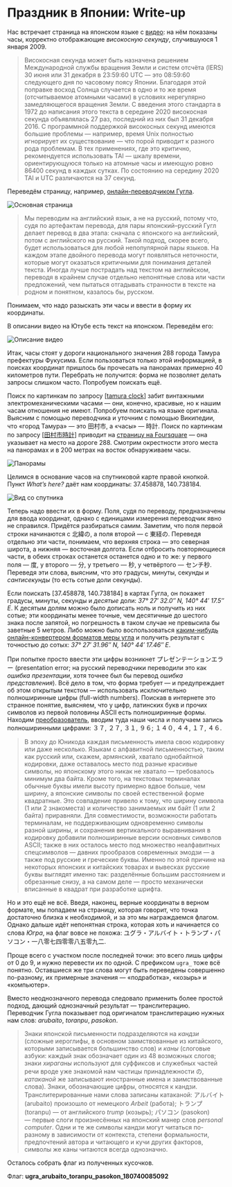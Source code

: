# Праздник в Японии: Write-up

Нас встречает страница на японском языке с [видео](https://www.youtube.com/watch?v=PJ4TWChcKpI): на нём показаны часы, корректно отображающие _високосную секунду_, случившуюся 1 января 2009.

> Високосная секунда может быть назначена решением Международной службы вращения Земли и систем отсчёта (IERS) 30 июня или 31 декабря в 23:59:60 UTC — это 08:59:60 следующего дня по часовому поясу Японии. Благодаря этой поправке восход Солнца случается в одно и то же время (отсчитываемое атомными часами) в условиях нерегулярно замедляющегося вращения Земли. С введения этого стандарта в 1972 до написания этого текста в середине 2020 високосная секунда объявлялась 27 раз, последний из них был 31 декабря 2016. С программной поддержкой високосных секунд имеются большие проблемы — например, время Unix полностью игнорирует их существование — что порой приводит к разного рода проблемам. В тех применениях, где это критично, рекомендуется использовать TAI — шкалу времени, ориентирующуюся только на атомные часы и имеющую ровно 86400 секунд в каждых сутках. По состоянию на середину 2020 TAI и UTC различаются на 37 секунд.

Переведём страницу, например, [онлайн-переводчиком Гугла](https://translate.google.com/).

![Основная страница](writeup/main.png)

> Мы переводим на английский язык, а не на русский, потому что, судя по артефактам перевода, для пары японский–русский Гугл делает перевод в два этапа: сначала с японского на английский, потом с английского на русский. Такой подход, скорее всего, будет использоваться для любой непопулярной пары языков. На каждом этапе двойного перевода могут появляться неточности, которые могут оказаться критичными для понимания деталей текста. Иногда лучше пострадать над текстом на английском, переводя в крайнем случае отдельно непонятные слова или части предложений, чем пытаться отгадывать странности в тексте на родном и понятном, казалось бы, русском.

Понимаем, что надо разыскать эти часы и ввести в форму их координаты. 

В описании видео на Ютубе есть текст на японском. Переведём его:

![Описание видео](writeup/video-desc.png)

Итак, часы стоят у дороги национального значения 288 города Тамура префектуры Фукусима. Если пользоваться только этой информацией, в поисках координат пришлось бы прочесать на панорамах примерно 40 километров пути. Перебрать не получится: форма не позволяет делать запросы слишком часто. Попробуем поискать ещё.

Поиск по картинкам по запросу [[tamura clock](https://www.google.com/search?q=tamura+clock&tbm=isch)] забит винтажными электромеханическими часами — они, конечно, красивые, но к нашим часам отношения не имеют. Попробуем поискать на языке оригинала. Выясним с помощью переводчика и уточним с помощью Википедии, что «город Тамура» — это 田村市, а «часы» — 時計. Поиск по картинкам по запросу [[田村市時計](https://www.google.com/search?q=田村市時計&tbm=isch)] приводит на [страницу на Foursquare](https://foursquare.com/v/%E7%94%B0%E6%9D%91%E5%B8%82%E9%83%BD%E8%B7%AF%E9%9B%BB%E6%B3%A2%E6%99%82%E8%A8%88%E5%A1%94/557fa66b498e859df0f530d7) — она указывает на место на дороге 288. Смотрим окрестности этого места на панорамах и в 200 метрах на восток обнаруживаем часы.

![Панорамы](writeup/street-view.png)

Целимся в основание часов на спутниковой карте правой кнопкой. Пункт _What’s here?_ даёт нам координаты: 37.458878, 140.738184.

![Вид со спутника](writeup/top-view.png)

Теперь надо ввести их в форму. Поля, судя по переводу, предназначены для ввода координат, однако с единицами измерения переводчик явно не справился. Придётся разбираться самим. Заметим, что поля первой строки начинаются с 北緯の, а поля второй — с 東経の. Переведя отдельно эти части, понимаем, что верхняя строка — это северная широта, а нижняя — восточная долгота. Если отбросить повторяющиеся части, в обеих строках останется останется одно и то же: у первого поля — 度, у второго — 分, у третьего — 秒, у четвёртого — センチ秒. Переведя эти слова, выясним, что это градусы, минуты, секунды и _сантисекунды_ (то есть сотые доли секунды).

Если поискать [37.458878, 140.738184] в картах Гугла, он покажет градусы, минуты, секунды и _десятые_ доли: _37° 27′ 32.0″ N, 140° 44′ 17.5″ E_. К десятым долям можно было дописать ноль и получить из них сотые; эти координаты менее точные, чем десятичные до шестого знака после запятой, но погрешность в таком случае не превысила бы заветные 5 метров. Либо можно было воспользоваться [каким-нибудь онлайн-конвертером форматов меры угла](https://www.rapidtables.com/convert/number/degrees-to-degrees-minutes-seconds.html) и получить результат с точностью до сотых: _37° 27′ 31.96″ N, 140° 44′ 17.46″ E_.

При попытке просто ввести эти цифры возникнет プレゼンテーションエラー (presentation error; на русский переводчики переводили это как _ошибка презентации_, хотя точнее был бы перевод _ошибка представления_). Всё дело в том, что форма требует — и предупреждает об этом открытым текстом — использовать исключительно полноширинные цифры (full-width numbers). Поискав в интернете это странное понятие, выясняем, что у цифр, латинских букв и прочих символов из первой половины ASCII есть полноширинные формы. Находим [преобразователь](https://en.calc-site.com/letters/convert_full_half), вводим туда наши числа и получаем запись полноширинными цифрами: ３７, ２７, ３１, ９６; １４０, ４４, １７, ４６.

> В эпоху до Юникода каждая письменность имела свою кодировку или даже несколько. Языкам с алфавитной письменностью, таким как русский или, скажем, армянский, хватало однобайтной кодировки, даже оставалось место под разные красивые символы, но японскому этого никак не хватало — требовалось минимум два байта. Кроме того, на текстовых терминалах обычные буквы имели высоту примерно вдвое больше, чем ширину, а японские символы по своей естественной форме квадратные. Это совпадение привело к тому, что ширину символа (1 или 2 знакоместа) и количество занимаемых им байт (1 или 2 байта) приравняли. Для совместимости, возможности работать терминалам, не поддерживающим одновременно символы разной ширины, и сохранения вертикального выравнивания в кодировку добавили полноширинные версии основных символов ASCII; также в них осталось место под множество неалфавитных спецсимволов — давних прообразов современных эмодзи — а также под русские и греческие буквы. Именно по этой причине на некоторых японских и китайских товарах и вывесках русские буквы выглядят именно так: разделённые большим расстоянием и обрезанные снизу, а на самом деле — просто механически вписанные в квадрат при разработке шрифта.

Но и это ещё не всё. Введя, наконец, верные координаты в верном формате, мы попадаем на страницу, которая говорит, что точка достаточно близка к необходимой, и за это мы награждаемся флагом. Однако дальше идёт непонятная строка, которая хоть и начинается со слова _Югра_, на флаг вовсе не похожа: ユグラ・アルバイト・トランプ・パソコン・一八零七四零零八五零九二.

Проще всего с участком после последней точки: это всего лишь цифры от 0 до 9, и нужно перевести их по одной. С префиксом `ugra_` тоже всё понятно. Оставшиеся же три слова могут быть переведены совершенно по-разному, их примерные значения — «подработка», «козырь» и «компьютер».

Вместо неоднозначного перевода следовало применить более простой подход, дающий однозначный результат — транслитерацию. Переводчик Гугла показывает под оригиналом транслитерацию нужных нам слов: _arubaito_, _toranpu_, _pasokon_.

> Знаки японской письменности подразделяются на _кандзи_ (сложные иероглифы, в основном заимствованные из китайского, которыми записывается большинство слов) и _каны_ (слоговые азбуки: каждый знак обозначает один из 48 возможных слогов; знаки _хираганы_ используют для суффиксов и служебных частей речи вроде уже знакомой нам частицы принадлежности の, _катаканой_ же записывают иностранные имена и заимствованные слова). Знаки, обозначающие цифры, относятся к кандзи. Транслитерированные нами слова записаны катаканой: アルバイト (arubaito) произошло от немецкого _Arbeit_ (работа); トランプ (toranpu) — от английского _trump_ (козырь); パソコン (pasokon) — первые слоги произнесённых на японский манер слов _personal computer_. Одни и те же символы кандзи могут читаться по-разному в зависимости от контекста, степени формальности, предпочтений автора и читающего и кучи других факторов, символы же каны читаются всегда однозначно.

Осталось собрать флаг из полученных кусочков.

Флаг: **ugra_arubaito_toranpu_pasokon_180740085092**
